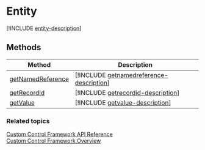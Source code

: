 # Entity

<!-- IDataSetExposedRecord  -->

[!INCLUDE [entity-description](includes/entity-description.md)]

## Methods

|Method | Description | 
| ------------- |-------------|
|[getNamedReference](entity/getnamedreference.md)|[!INCLUDE [getnamedreference-description](entity/includes/getnamedreference-description.md)]|
|[getRecordId](entity/getrecordid.md)|[!INCLUDE [getrecordid-description](entity/includes/getrecordid-description.md)]|
|[getValue](entity/getvalue.md)|[!INCLUDE [getvalue-description](entity/includes/getvalue-description.md)]|

### Related topics

[Custom Control Framework API Reference](index.md)<br />
[Custom Control Framework Overview](../custom-control-framework-overview.md)